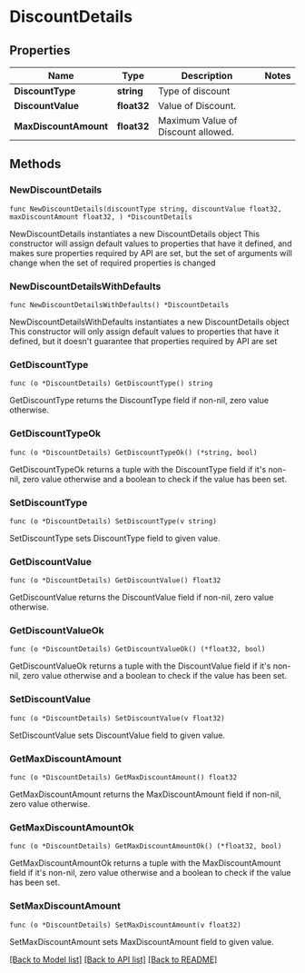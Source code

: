 # DiscountDetails

## Properties

Name | Type | Description | Notes
------------ | ------------- | ------------- | -------------
**DiscountType** | **string** | Type of discount | 
**DiscountValue** | **float32** | Value of Discount. | 
**MaxDiscountAmount** | **float32** | Maximum Value of Discount allowed. | 

## Methods

### NewDiscountDetails

`func NewDiscountDetails(discountType string, discountValue float32, maxDiscountAmount float32, ) *DiscountDetails`

NewDiscountDetails instantiates a new DiscountDetails object
This constructor will assign default values to properties that have it defined,
and makes sure properties required by API are set, but the set of arguments
will change when the set of required properties is changed

### NewDiscountDetailsWithDefaults

`func NewDiscountDetailsWithDefaults() *DiscountDetails`

NewDiscountDetailsWithDefaults instantiates a new DiscountDetails object
This constructor will only assign default values to properties that have it defined,
but it doesn't guarantee that properties required by API are set

### GetDiscountType

`func (o *DiscountDetails) GetDiscountType() string`

GetDiscountType returns the DiscountType field if non-nil, zero value otherwise.

### GetDiscountTypeOk

`func (o *DiscountDetails) GetDiscountTypeOk() (*string, bool)`

GetDiscountTypeOk returns a tuple with the DiscountType field if it's non-nil, zero value otherwise
and a boolean to check if the value has been set.

### SetDiscountType

`func (o *DiscountDetails) SetDiscountType(v string)`

SetDiscountType sets DiscountType field to given value.


### GetDiscountValue

`func (o *DiscountDetails) GetDiscountValue() float32`

GetDiscountValue returns the DiscountValue field if non-nil, zero value otherwise.

### GetDiscountValueOk

`func (o *DiscountDetails) GetDiscountValueOk() (*float32, bool)`

GetDiscountValueOk returns a tuple with the DiscountValue field if it's non-nil, zero value otherwise
and a boolean to check if the value has been set.

### SetDiscountValue

`func (o *DiscountDetails) SetDiscountValue(v float32)`

SetDiscountValue sets DiscountValue field to given value.


### GetMaxDiscountAmount

`func (o *DiscountDetails) GetMaxDiscountAmount() float32`

GetMaxDiscountAmount returns the MaxDiscountAmount field if non-nil, zero value otherwise.

### GetMaxDiscountAmountOk

`func (o *DiscountDetails) GetMaxDiscountAmountOk() (*float32, bool)`

GetMaxDiscountAmountOk returns a tuple with the MaxDiscountAmount field if it's non-nil, zero value otherwise
and a boolean to check if the value has been set.

### SetMaxDiscountAmount

`func (o *DiscountDetails) SetMaxDiscountAmount(v float32)`

SetMaxDiscountAmount sets MaxDiscountAmount field to given value.



[[Back to Model list]](../README.md#documentation-for-models) [[Back to API list]](../README.md#documentation-for-api-endpoints) [[Back to README]](../README.md)


